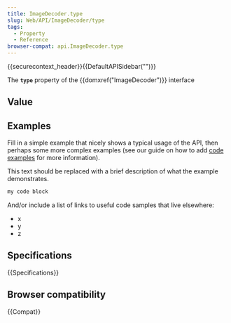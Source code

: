 ```yaml
---
title: ImageDecoder.type
slug: Web/API/ImageDecoder/type
tags:
  - Property
  - Reference
browser-compat: api.ImageDecoder.type
---
```

{{securecontext_header}}{{DefaultAPISidebar("")}}

The **`type`** property of the {{domxref("ImageDecoder")}} interface 

## Value



## Examples

Fill in a simple example that nicely shows a typical usage of the API, then perhaps some more complex examples (see our guide on how to add [code examples](/en-US/docs/MDN/Contribute/Structures/Code_examples) for more information).

This text should be replaced with a brief description of what the example demonstrates.

```js
my code block
```

And/or include a list of links to useful code samples that live elsewhere:

*   x
*   y
*   z

## Specifications

{{Specifications}}

## Browser compatibility

{{Compat}}


